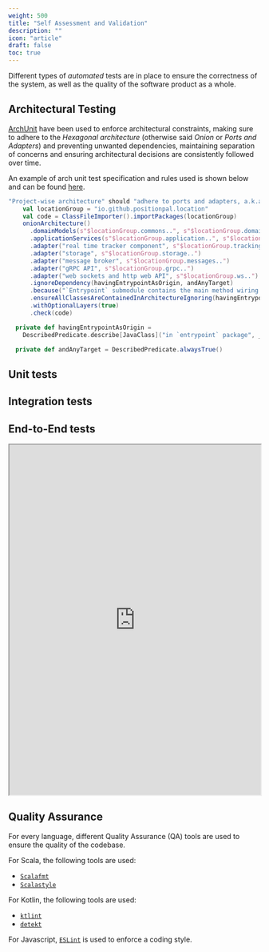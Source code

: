 ```yaml
---
weight: 500
title: "Self Assessment and Validation"
description: ""
icon: "article"
draft: false
toc: true
---
```


Different types of _automated_ tests are in place to ensure the correctness of the system, as well as the quality of the software product as a whole.

## Architectural Testing

[ArchUnit](https://www.archunit.org) have been used to enforce architectural constraints, making sure to adhere to the _Hexagonal architecture_ (otherwise said _Onion_ or _Ports and Adapters_) and preventing unwanted dependencies, maintaining separation of concerns and ensuring architectural decisions are consistently followed over time.

An example of arch unit test specification and rules used is shown below and can be found [here](https://github.com/position-pal/location-service/blob/main/entrypoint/src/test/scala/io/github/positionpal/location/entrypoint/ArchitecturalTest.scala).

```scala
"Project-wise architecture" should "adhere to ports and adapters, a.k.a onion architecture" in:
    val locationGroup = "io.github.positionpal.location"
    val code = ClassFileImporter().importPackages(locationGroup)
    onionArchitecture()
      .domainModels(s"$locationGroup.commons..", s"$locationGroup.domain..")
      .applicationServices(s"$locationGroup.application..", s"$locationGroup.presentation..")
      .adapter("real time tracker component", s"$locationGroup.tracking..")
      .adapter("storage", s"$locationGroup.storage..")
      .adapter("message broker", s"$locationGroup.messages..")
      .adapter("gRPC API", s"$locationGroup.grpc..")
      .adapter("web sockets and http web API", s"$locationGroup.ws..")
      .ignoreDependency(havingEntrypointAsOrigin, andAnyTarget)
      .because("`Entrypoint` submodule contains the main method wiring all the adapters together.")
      .ensureAllClassesAreContainedInArchitectureIgnoring(havingEntrypointAsOrigin)
      .withOptionalLayers(true)
      .check(code)

  private def havingEntrypointAsOrigin =
    DescribedPredicate.describe[JavaClass]("in `entrypoint` package", _.getPackage.getName.contains("entrypoint"))

  private def andAnyTarget = DescribedPredicate.alwaysTrue()
```

## Unit tests

## Integration tests

## End-to-End tests

<iframe src="https://position-pal.github.io/gateway/reports/cucumber-report.html" width="100%" height="700"></iframe>

## Quality Assurance

For every language, different Quality Assurance (QA) tools are used to ensure the quality of the codebase.

For Scala, the following tools are used:

- [`Scalafmt`](https://scalameta.org/scalafmt/)
- [`Scalastyle`](http://www.scalastyle.org)

For Kotlin, the following tools are used:

- [`ktlint`](https://ktlint.github.io)
- [`detekt`](https://detekt.github.io/detekt)

For Javascript, [`ESLint`](https://eslint.org) is used to enforce a coding style.
